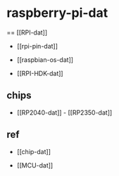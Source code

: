 
# raspberry-pi-dat

== [[RPI-dat]]



- [[rpi-pin-dat]]

- [[raspbian-os-dat]]

- [[RPI-HDK-dat]]


## chips 

- [[RP2040-dat]] - [[RP2350-dat]]

## ref 

- [[chip-dat]]

- [[MCU-dat]]